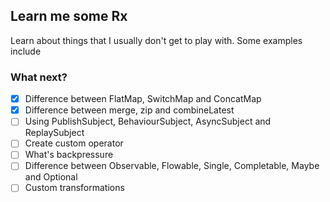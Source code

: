 ## Learn me some Rx

Learn about things that I usually don't get to play with. Some examples include

### What next?

- [x] Difference between FlatMap, SwitchMap and ConcatMap
- [x] Difference between merge, zip and combineLatest
- [ ] Using PublishSubject, BehaviourSubject, AsyncSubject and ReplaySubject
- [ ] Create custom operator
- [ ] What's backpressure
- [ ] Difference between Observable, Flowable, Single, Completable, Maybe and Optional
- [ ] Custom transformations